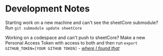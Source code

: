 # Development Notes

Starting work on a new machine and can't see the sheetCore submodule?  Run ``git submodule update sheetCore``

Working on a codespace and can't push to sheetCore?  Make a new Personal Access Token with access to both and then run ``export GITHUB_TOKEN=[YOUR GITHUB TOKEN]`` - *[where I found that](https://github.com/community/community/discussions/7795)*